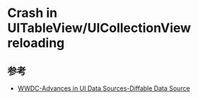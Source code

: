 # Crash in UITableView/UICollectionView reloading

## 参考

- [WWDC-Advances in UI Data Sources-Diffable Data Source](https://developer.apple.com/videos/play/wwdc2019/220?time=338)